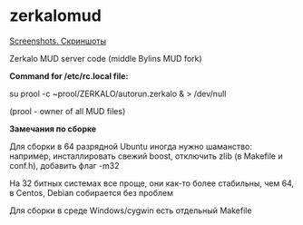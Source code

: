 zerkalomud
==========

[Screenshots. Скриншоты](http://blog.mud.kharkov.org/screenshots#zerkalo)

Zerkalo MUD server code (middle Bylins MUD fork)

**Command for /etc/rc.local file:**

su prool -c ~prool/ZERKALO/autorun.zerkalo & > /dev/null

(prool - owner of all MUD files)

**Замечания по сборке**

Для сборки в 64 разрядной Ubuntu иногда нужно шаманство: например, инсталлировать свежий boost,
отключить zlib (в Makefile и conf.h), добавить флаг -m32
 
На 32 битных системах все проще, они как-то более стабильны, чем 64, в Centos, Debian собирается без проблем

Для сборки в среде Windows/cygwin есть отдельный Makefile
